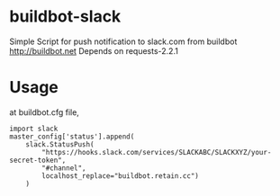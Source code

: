 buildbot-slack
==============

Simple Script for push notification to slack.com from buildbot http://buildbot.net
Depends on requests-2.2.1

Usage
=====
at buildbot.cfg file, 

```
import slack
master_config['status'].append(
    slack.StatusPush(
        "https://hooks.slack.com/services/SLACKABC/SLACKXYZ/your-secret-token",
        "#channel",
        localhost_replace="buildbot.retain.cc")
    )
```
